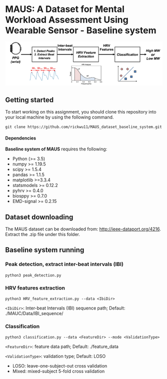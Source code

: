 # MAUS: A Dataset for Mental Workload Assessment Using Wearable Sensor - Baseline system

![alt text](https://github.com/rickwu11/MAUS_dataset_baseline_system/blob/ebc016cd26306545625847f9e720433e8e8c58aa/figures/system_flow.jpg)

## Getting started
To start working on this assignment, you should clone this repository into your local machine by using the following command.

    git clone https://github.com/rickwu11/MAUS_dataset_baseline_system.git
    
#### Dependencies

**Baseline system of MAUS** requires the following:
- Python (>= 3.5)
- numpy >= 1.19.5
- scipy >= 1.5.4
- pandas >= 1.1.5
- matplotlib >=3.3.4
- statsmodels >= 0.12.2
- pyhrv >= 0.4.0
- biosppy >= 0.7.0
- EMD-signal >= 0.2.15


## Dataset downloading
The MAUS dataset can be downloaded from: http://ieee-dataport.org/4216.
Extract the .zip file under this folder.

## Baseline system running

### Peak detection, extract inter-beat intervals (IBI)
    python3 peak_detection.py

### HRV features extraction
    python3 HRV_feature_extraction.py --data <IbiDir>

`<IbiDir>`: Inter-beat Intervals (IBI) sequence path; Default: ./MAUC/Data/IBI_sequence/
    
### Classification
    python3 classification.py --data <FeatureDir> --mode <ValidationType>
    
`<FeatureDir>`: feature data path; Default: ./feature_data

`<ValidationType>`: validation type; Default: LOSO
- LOSO: leave-one-subject-out cross validation
- Mixed: mixed-subject 5-fold cross validation
    

